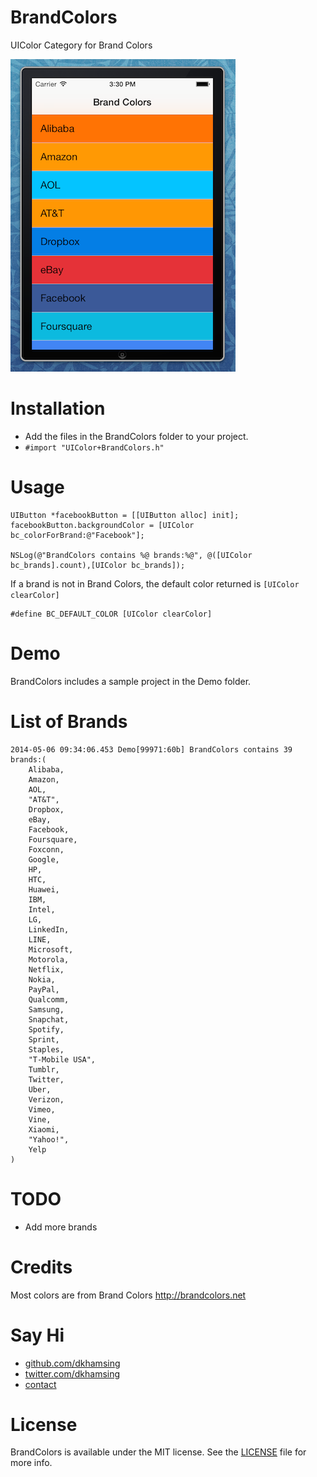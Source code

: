 BrandColors
===========

UIColor Category for Brand Colors

![](Assets/screenshot.png)

# Installation
- Add the files in the BrandColors folder to your project.
- `#import "UIColor+BrandColors.h"`

# Usage
``` objc
UIButton *facebookButton = [[UIButton alloc] init];
facebookButton.backgroundColor = [UIColor bc_colorForBrand:@"Facebook"]; 

NSLog(@"BrandColors contains %@ brands:%@", @([UIColor bc_brands].count),[UIColor bc_brands]);
```

If a brand is not in Brand Colors, the default color returned is `[UIColor clearColor]`
```
#define BC_DEFAULT_COLOR [UIColor clearColor]
```

# Demo
BrandColors includes a sample project in the Demo folder.

# List of Brands
```
2014-05-06 09:34:06.453 Demo[99971:60b] BrandColors contains 39 brands:(
    Alibaba,
    Amazon,
    AOL,
    "AT&T",
    Dropbox,
    eBay,
    Facebook,
    Foursquare,
    Foxconn,
    Google,
    HP,
    HTC,
    Huawei,
    IBM,
    Intel,
    LG,
    LinkedIn,
    LINE,
    Microsoft,
    Motorola,
    Netflix,
    Nokia,
    PayPal,
    Qualcomm,
    Samsung,
    Snapchat,
    Spotify,
    Sprint,
    Staples,
    "T-Mobile USA",
    Tumblr,
    Twitter,
    Uber,
    Verizon,
    Vimeo,
    Vine,
    Xiaomi,
    "Yahoo!",
    Yelp
)
```

# TODO
- Add more brands

# Credits
Most colors are from Brand Colors http://brandcolors.net

# Say Hi
- [github.com/dkhamsing](https://github.com/dkhamsing)
- [twitter.com/dkhamsing](https://twitter.com/dkhamsing)
- [contact](http://dkhamsing.tumblr.com/ask)

# License
BrandColors is available under the MIT license. See the [LICENSE](LICENSE) file for more info.
